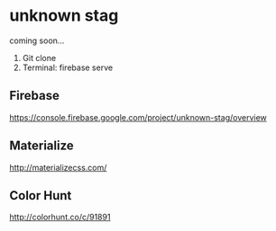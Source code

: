 # unknown stag
coming soon...

1. Git clone
2. Terminal: firebase serve

## Firebase
https://console.firebase.google.com/project/unknown-stag/overview

## Materialize
http://materializecss.com/

## Color Hunt
http://colorhunt.co/c/91891
